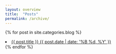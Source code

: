```yaml
---
layout: overview
title:  "Posts"
permalink: /archive/
---
```


{% for post in site.categories.blog %}
  <li>
    <a href="{{ post.url }}">{{ post.title }} <span class="main-content-overview-date">{{ post.date | date: '%B %d, %Y' }}</span></a>
  </li>
{% endfor %}
